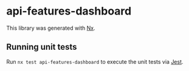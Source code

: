 # api-features-dashboard

This library was generated with [Nx](https://nx.dev).

## Running unit tests

Run `nx test api-features-dashboard` to execute the unit tests via [Jest](https://jestjs.io).
